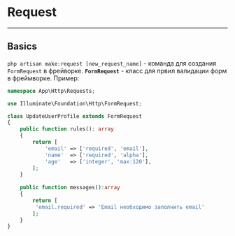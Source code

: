 # Request
***
## Basics
`php artisan make:request [new_request_name]` - команда для создания `FormRequest` в фрейворке. 
**`FormRequest`** - класс для првил валидации форм в фреймворке.
	Пример:
``` php
namespace App\Http\Requests;

use Illuminate\Foundation\Http\FormRequest;

class UpdateUserProfile extends FormRequest
{
	public function rules(): array
    {
	    return [
			'email' => ['required', 'email'],
			'name'  => ['required', 'alpha'],
			'age'   => ['integer', 'max:120'],
		];
	}
	
	public function messages():array
	{
		return [
		 'email.required' => 'Email необходимо заполнить email'
		];
	}
}
```
